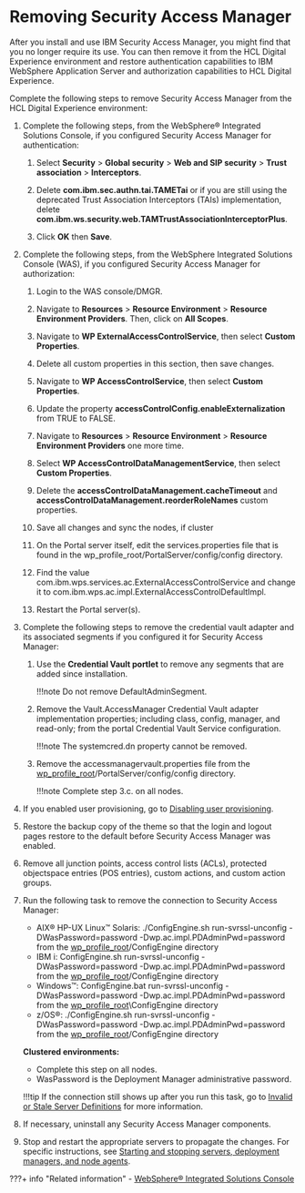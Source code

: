 # Removing Security Access Manager

After you install and use IBM Security Access Manager, you might find that you no longer require its use. You can then remove it from the HCL Digital Experience environment and restore authentication capabilities to IBM WebSphere Application Server and authorization capabilities to HCL Digital Experience.

Complete the following steps to remove Security Access Manager from the HCL Digital Experience environment:

1.  Complete the following steps, from the WebSphere® Integrated Solutions Console, if you configured Security Access Manager for authentication:

    1.  Select **Security** \> **Global security** \> **Web and SIP security** \> **Trust association** \> **Interceptors**.

    2.  Delete **com.ibm.sec.authn.tai.TAMETai** or if you are still using the deprecated Trust Association Interceptors (TAIs) implementation, delete **com.ibm.ws.security.web.TAMTrustAssociationInterceptorPlus**.

    3.  Click **OK** then **Save**.

2.  Complete the following steps, from the WebSphere Integrated Solutions Console (WAS), if you configured Security Access Manager for authorization:

    1.  Login to the WAS console/DMGR.

    2.  Navigate to **Resources** \> **Resource Environment** \> **Resource Environment Providers**. Then, click on **All Scopes**.

    3.  Navigate to **WP ExternalAccessControlService**, then select **Custom Properties**.

    4.  Delete all custom properties in this section, then save changes.

    5.  Navigate to **WP AccessControlService**, then select **Custom Properties**.

    6.  Update the property **accessControlConfig.enableExternalization** from TRUE to FALSE.

    7.  Navigate to **Resources** \> **Resource Environment** \> **Resource Environment Providers** one more time.

    8.  Select **WP AccessControlDataManagementService**, then select **Custom Properties**.

    9.  Delete the **accessControlDataManagement.cacheTimeout** and **accessControlDataManagement.reorderRoleNames** custom properties.

    10. Save all changes and sync the nodes, if cluster

    11. On the Portal server itself, edit the services.properties file that is found in the wp\_profile\_root/PortalServer/config/config directory.

    12. Find the value com.ibm.wps.services.ac.ExternalAccessControlService and change it to com.ibm.wps.ac.impl.ExternalAccessControlDefaultImpl.

    13. Restart the Portal server(s).

3.  Complete the following steps to remove the credential vault adapter and its associated segments if you configured it for Security Access Manager:

    1.  Use the **Credential Vault portlet** to remove any segments that are added since installation.

        !!!note
            Do not remove DefaultAdminSegment.

    2.  Remove the Vault.AccessManager Credential Vault adapter implementation properties; including class, config, manager, and read-only; from the portal Credential Vault Service configuration.

        !!!note
            The systemcred.dn property cannot be removed.

    3.  Remove the accessmanagervault.properties file from the [wp\_profile\_root](../../../../../../../../guide_me/wpsdirstr.md)/PortalServer/config/config directory.


        !!!note
            Complete step 3.c. on all nodes.

4.  If you enabled user provisioning, go to [Disabling user provisioning](../usr_prov_dis.md).


5.  Restore the backup copy of the theme so that the login and logout pages restore to the default before Security Access Manager was enabled.

6.  Remove all junction points, access control lists (ACLs), protected objectspace entries (POS entries), custom actions, and custom action groups.

7.  Run the following task to remove the connection to Security Access Manager:


    -   AIX® HP-UX Linux™ Solaris: ./ConfigEngine.sh run-svrssl-unconfig -DWasPassword=password -Dwp.ac.impl.PDAdminPwd=password from the [wp\_profile\_root](../../../../../../../../guide_me/wpsdirstr.md)/ConfigEngine directory
    -   IBM i: ConfigEngine.sh run-svrssl-unconfig -DWasPassword=password -Dwp.ac.impl.PDAdminPwd=password from the [wp\_profile\_root](../../../../../../../../guide_me/wpsdirstr.md)/ConfigEngine directory
    -   Windows™: ConfigEngine.bat run-svrssl-unconfig -DWasPassword=password -Dwp.ac.impl.PDAdminPwd=password from the [wp\_profile\_root](../../../../../../../../guide_me/wpsdirstr.md)\\ConfigEngine directory
    -   z/OS®: ./ConfigEngine.sh run-svrssl-unconfig -DWasPassword=password -Dwp.ac.impl.PDAdminPwd=password from the [wp\_profile\_root](../../../../../../../../guide_me/wpsdirstr.md)/ConfigEngine directory

    **Clustered environments:**

    -   Complete this step on all nodes.
    -   WasPassword is the Deployment Manager administrative password.

    !!!tip
        If the connection still shows up after you run this task, go to [Invalid or Stale Server Definitions](https://www.ibm.com/support/pages/invalid-or-stale-server-definitions) for more information.

8.  If necessary, uninstall any Security Access Manager components.

9.  Stop and restart the appropriate servers to propagate the changes. For specific instructions, see [Starting and stopping servers, deployment managers, and node agents](../../../../../../stopstart.md).


???+ info "Related information"
    - [WebSphere® Integrated Solutions Console](../../../../../../portal_admin_tools/WebSphere_Integrated_Solutions_Console.md)
